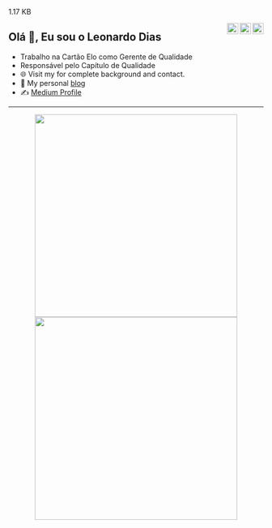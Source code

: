 
 1.17 KB

<a href="https://twitter.com/leonardoodias" target="_blank" rel="nofollow"><img align="right" alt="Leonardo' Twitter" width="22px" src="https://cdn.jsdelivr.net/npm/simple-icons@v3/icons/twitter.svg" /></a><a href="https://linkedin.com/in/ledias" target="_blank" rel="nofollow"><img align="right" alt="Leonardo Linkdein" width="22px" src="https://cdn.jsdelivr.net/npm/simple-icons@v3/icons/linkedin.svg" /></a><a href="https://www.instagram.com/leonardoodias" target="_blank" rel="nofollow"><img align="right" alt="Pratik's Insta" width="22px" src="https://cdn.jsdelivr.net/npm/simple-icons@v3/icons/instagram.svg" /></a>

## Olá 👋, Eu sou o Leonardo Dias

- Trabalho na Cartão Elo como Gerente de Qualidade
- Responsável pelo Capítulo de Qualidade 
- 🌐 Visit my for complete background and contact.
- 👋 My personal [blog](https://pr2tik1.github.io/blog/)
- ✍️ [Medium Profile](https://pr2tik1.medium.com/)


---
<p align = "center">
  <img src = "https://github-readme-stats.vercel.app/api?username=leonardoodias&show_icons=true&theme=dark"&include_all_commits=true&count_private=true"/ width = 400>
  <img src = "https://github-readme-streak-stats.herokuapp.com?user=leonardoodias&theme=dark&hide_border=true" width = 400>
</p>

<div align="center">
  <a href="https://github.com/leonardoodias">
</div>
